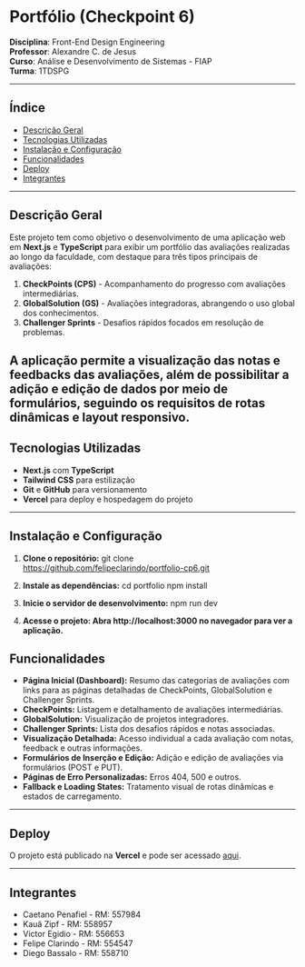 # Portfólio (Checkpoint 6)

**Disciplina**: Front-End Design Engineering  
**Professor**: Alexandre C. de Jesus  
**Curso**: Análise e Desenvolvimento de Sistemas - FIAP  
**Turma**: 1TDSPG

---

## Índice

- [Descrição Geral](#descrição-geral)
- [Tecnologias Utilizadas](#tecnologias-utilizadas)
- [Instalação e Configuração](#instalação-e-configuração)
- [Funcionalidades](#funcionalidades)
- [Deploy](#deploy)
- [Integrantes](#integrantes)

---

## Descrição Geral

Este projeto tem como objetivo o desenvolvimento de uma aplicação web em **Next.js** e **TypeScript** para exibir um portfólio das avaliações realizadas ao longo da faculdade, com destaque para três tipos principais de avaliações:

1. **CheckPoints (CPS)** - Acompanhamento do progresso com avaliações intermediárias.
2. **GlobalSolution (GS)** - Avaliações integradoras, abrangendo o uso global dos conhecimentos.
3. **Challenger Sprints** - Desafios rápidos focados em resolução de problemas.

## A aplicação permite a visualização das notas e feedbacks das avaliações, além de possibilitar a adição e edição de dados por meio de formulários, seguindo os requisitos de rotas dinâmicas e layout responsivo.

## Tecnologias Utilizadas

- **Next.js** com **TypeScript**
- **Tailwind CSS** para estilização
- **Git** e **GitHub** para versionamento
- **Vercel** para deploy e hospedagem do projeto

---

## Instalação e Configuração

1. **Clone o repositório:**
   git clone https://github.com/felipeclarindo/portfolio-cp6.git

2. **Instale as dependências:**
   cd portfolio
   npm install

3. **Inicie o servidor de desenvolvimento:**
   npm run dev

4. **Acesse o projeto: Abra http://localhost:3000 no navegador para ver a aplicação.**

## Funcionalidades

- **Página Inicial (Dashboard):** Resumo das categorias de avaliações com links para as páginas detalhadas de CheckPoints, GlobalSolution e Challenger Sprints.
- **CheckPoints:** Listagem e detalhamento de avaliações intermediárias.
- **GlobalSolution:** Visualização de projetos integradores.
- **Challenger Sprints:** Lista dos desafios rápidos e notas associadas.
- **Visualização Detalhada:** Acesso individual a cada avaliação com notas, feedback e outras informações.
- **Formulários de Inserção e Edição:** Adição e edição de avaliações via formulários (POST e PUT).
- **Páginas de Erro Personalizadas:** Erros 404, 500 e outros.
- **Fallback e Loading States:** Tratamento visual de rotas dinâmicas e estados de carregamento.

---

## Deploy

O projeto está publicado na **Vercel** e pode ser acessado [aqui](https://portfolio-cp6.vercel.app).

---

## Integrantes

- Caetano Penafiel - RM: 557984
- Kauã Zipf - RM: 558957
- Victor Egidio - RM: 556653
- Felipe Clarindo - RM: 554547
- Diego Bassalo - RM: 558710
